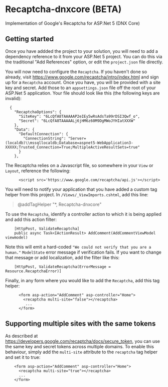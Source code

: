 # Recaptcha-dnxcore (BETA)
Implementation of Google's Recaptcha for ASP.Net 5 (DNX Core)

## Getting started

Once you have addded the project to your solution, you will need to add a dependency reference to it from your ASP.Net 5 project. You can do this via the traditional "Add References" option, or edit the `project.json` file directly.

You will now need to configure the `Recaptcha`. If you haven't done so already, visit https://www.google.com/recaptcha/intro/index.html and sign up for a `Recaptcha` account. Once you have, you will be provided with a site key and secret. Add those to an `appsettings.json` file off the root of your ASP.Net 5 application. Your file should look like this (the following keys are invalid):

      {
        "RecaptchaOptions": {
          "SiteKey": "6LcQfA8TAAAAAP2eIEy5wRsAdsTa99rDSI3Qwf_o",
          "Secret": "6LcQfA8TAAAAALj6jHM6z60M9DgMWoJYHIatXXXW"
        },
        "Data": {
          "DefaultConnection": {
            "ConnectionString": "Server=(localdb)\\mssqllocaldb;Database=aspnet5-WebApplication3-XXXXX;Trusted_Connection=True;MultipleActiveResultSets=true"
          }
        },
        
  The Recaptcha relies on a Javascript file, so somewhere in your `View` or `Layout`, reference the following:
  
          <script src='https://www.google.com/recaptcha/api.js'></script>
       
You will need to notify your application that you have added a custom tag helper from this project. In `/Views/_ViewImports.cshtml`, add this line:

> @addTagHelper "*, Recaptcha-dnxcore"

 To use the `Recaptcha`, identify a controller action to which it is being applied and add this action filter:
 
        [HttpPost, ValidateRecaptcha]
        public async Task<IActionResult> AddComment(AddCommentViewModel viewmodel)

Note this will emit a hard-coded `"We could not verify that you are a human."` `ModelState` error message if verification fails. If you want to change that message or add localization, add the filter like this:

        [HttpPost, ValidateRecaptcha(ErrorMessage = Resource.RecaptchaError)]
        
Finally, in any form where you would like to add the `Recaptcha`, add this tag helper:
  
          <form asp-action="AddComment" asp-controller="Home">
            <recaptcha multi-site="false"></recaptcha>
             ...
          </form>
      
## Supporting multiple sites with the same tokens

As described at https://developers.google.com/recaptcha/docs/secure_token, you can use the same key and secret tokens across multiple domains. To enable this behaviour, simply add the `multi-site` attribute to the `recaptcha` tag helper and set it to true:

        <form asp-action="AddComment" asp-controller="Home">
          <recaptcha multi-site="true"></recaptcha>
          ...
        </form>
